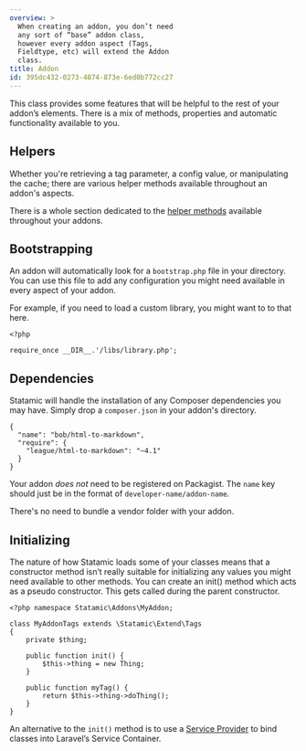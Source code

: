 ```yaml
---
overview: >
  When creating an addon, you don’t need
  any sort of “base” addon class,
  however every addon aspect (Tags,
  Fieldtype, etc) will extend the Addon
  class.
title: Addon
id: 395dc432-0273-4874-873e-6ed0b772cc27
---
```

This class provides some features that will be helpful to the rest of your addon’s elements. There is a mix of methods, properties and automatic functionality available to you.

## Helpers

Whether you're retrieving a tag parameter, a config value, or manipulating the cache; there are various helper methods available throughout an addon's aspects. 

There is a whole section dedicated to the [helper methods][helpers] available throughout your addons.

## Bootstrapping

An addon will automatically look for a `bootstrap.php` file in your directory. You can use this file to add any configuration you might need available in every aspect of your addon.

For example, if you need to load a custom library, you might want to to that here.

```.language-php
<?php

require_once __DIR__.'/libs/library.php';
```

## Dependencies

Statamic will handle the installation of any Composer dependencies you may have. Simply drop a `composer.json` in your addon's directory.

``` .language-javascript
{
  "name": "bob/html-to-markdown",
  "require": {
    "league/html-to-markdown": "~4.1"
  }
}
```

Your addon _does not_ need to be registered on Packagist. The `name` key should just be in the format of `developer-name/addon-name`.

There's no need to bundle a vendor folder with your addon.

## Initializing

The nature of how Statamic loads some of your classes means that a constructor method isn’t really suitable for initializing any values you might need available to other methods. You can create an init() method which acts as a pseudo constructor. This gets called during the parent constructor.

``` .language-php
<?php namespace Statamic\Addons\MyAddon;

class MyAddonTags extends \Statamic\Extend\Tags
{
    private $thing;

    public function init() {
        $this->thing = new Thing;
    }

    public function myTag() {
        return $this->thing->doThing();
    }
}
```

An alternative to the `init()` method is to use a [Service Provider][service-provider] to bind classes into Laravel’s Service Container.

[helpers]: /addons/helpers
[service-provider]: /addons/anatomy/service-providers

